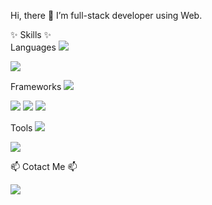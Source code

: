 Hi, there 👋 I’m full-stack developer using Web.


✨ Skills ✨  
Languages
<img src="https://img.shields.io/badge/Android-3DDC84?style=flat-square&logo=Android&logoColor=white"/>

<img src="https://img.shields.io/badge/JavaScript-#F7DF1E?style=flat-square&logo=JavaScript"/>

Frameworks
<img src="https://img.shields.io/badge/Vue.js-#4FC08D?style=flat-square&logo=Vue.js"/>

<img src="https://img.shields.io/badge/Vuetify-#1867C0?style=flat-square&logo=Vuetify"/>

<img src="https://img.shields.io/badge/Spring-#6DB33F?style=flat-square&logo=Vue.js"/>

<img src="https://img.shields.io/badge/Spring Boot-#6DB33F?style=flat-square&logo=Spring Boot"/>


Tools
<img src="https://img.shields.io/badge/Visual Studio Code-#007ACC?style=flat-square&logo=Visual Studio Code"/>

<img src="https://img.shields.io/badge/IntelliJ IDEA-#000000?style=flat-square&logo=IntelliJ IDEA"/>


📫 Cotact Me 📫

<a href="https://developerjournal.tistory.com/" target="_blank"><img src="https://img.shields.io/badge/Tistory-yellow?style=flat-square"/></a>


<!---
- 👋 Hi, I’m @yunji98
- 👀 I’m interested in ...
- 🌱 I’m currently learning ...
- 💞️ I’m looking to collaborate on ...
- 📫 How to reach me ...

yunji98/yunji98 is a ✨ special ✨ repository because its `README.md` (this file) appears on your GitHub profile.
You can click the Preview link to take a look at your changes.
--->
